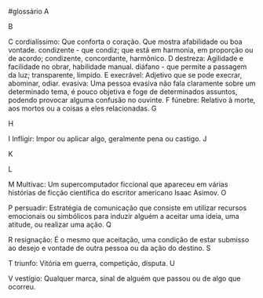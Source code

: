 #glossário
A

B

C
cordialíssimo: Que conforta o coração. Que mostra afabilidade ou boa vontade.
condizente - que condiz; que está em harmonia, em proporção ou de acordo; condizente, concordante, harmônico.
D
destreza: Agilidade e facilidade no obrar, habilidade manual.
diáfano - que permite a passagem da luz; transparente, límpido.
E
execrável: Adjetivo que se pode execrar, abominar, odiar.
evasiva: Uma pessoa evasiva não fala claramente sobre um determinado tema, é pouco objetiva e foge de determinados assuntos, podendo provocar alguma confusão no ouvinte.
F
fúnebre: Relativo à morte, aos mortos ou a coisas a eles relacionadas.
G

H

I
Infligir: Impor ou aplicar algo, geralmente pena ou castigo.
J

K

L

M
Multivac: Um supercomputador ficcional que apareceu em várias histórias de ficção científica do escritor americano Isaac Asimov.
O

P
persuadir: Estratégia de comunicação que consiste em utilizar recursos emocionais ou simbólicos para induzir alguém a aceitar uma ideia, uma atitude, ou realizar uma ação.
Q

R
resignação: É o mesmo que aceitação, uma condição de estar submisso ao desejo e vontade de outra pessoa ou da ação do destino.
S

T
triunfo: Vitória em guerra, competição, disputa.
U

V
vestígio: Qualquer marca, sinal de alguém que passou ou de algo que ocorreu.
